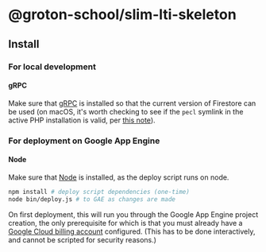 # @groton-school/slim-lti-skeleton

## Install

### For local development

#### gRPC

Make sure that [gRPC](https://cloud.google.com/php/grpc) is installed so that the current version of Firestore can be used (on macOS, it's worth checking to see if the `pecl` symlink in the active PHP installation is valid, per [this note](https://yarnaudov.com/php-pecl-module-install-warning-mkdir-file-exists-fix.html)).

### For deployment on Google App Engine

#### Node

Make sure that [Node](https://nodejs.org/en) is installed, as the deploy script runs on node.

```sh
npm install # deploy script dependencies (one-time)
node bin/deploy.js # to GAE as changes are made
```

On first deployment, this will run you through the Google App Engine project creation, the only prerequisite for which is that you must already have a [Google Cloud billing account](https://console.cloud.google.com/billing) configured. (This has to be done interactively, and cannot be scripted for security reasons.)